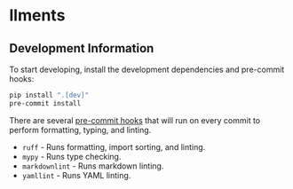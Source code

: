 # llments

## Development Information

To start developing, install the development dependencies and pre-commit hooks:

```bash
pip install ".[dev]"
pre-commit install
```

There are several [pre-commit hooks](https://pre-commit.com/) that will run on every
commit to perform formatting, typing, and linting.

* `ruff` - Runs formatting, import sorting, and linting.
* `mypy` - Runs type checking.
* `markdownlint` - Runs markdown linting.
* `yamllint` - Runs YAML linting.
